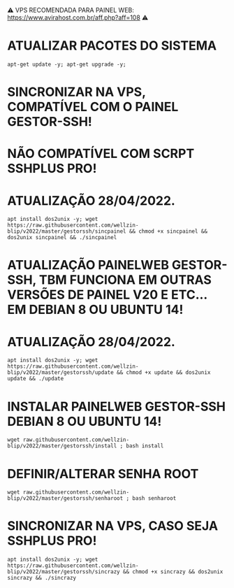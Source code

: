 
⚠  VPS RECOMENDADA PARA PAINEL WEB: https://www.avirahost.com.br/aff.php?aff=108 ⚠</br>
# ATUALIZAR PACOTES DO SISTEMA
```
apt-get update -y; apt-get upgrade -y;
```

# SINCRONIZAR NA VPS, COMPATÍVEL COM O PAINEL GESTOR-SSH!
# NÃO COMPATÍVEL COM SCRPT SSHPLUS PRO!
# ATUALIZAÇÃO 28/04/2022.
```
apt install dos2unix -y; wget https://raw.githubusercontent.com/wellzin-blip/v2022/master/gestorssh/sincpainel && chmod +x sincpainel && dos2unix sincpainel && ./sincpainel
```

# ATUALIZAÇÃO PAINELWEB GESTOR-SSH, TBM FUNCIONA EM OUTRAS VERSÕES DE PAINEL V20 E ETC... EM DEBIAN 8 OU UBUNTU 14!
# ATUALIZAÇÃO 28/04/2022.
```
apt install dos2unix -y; wget https://raw.githubusercontent.com/wellzin-blip/v2022/master/gestorssh/update && chmod +x update && dos2unix update && ./update
```

# INSTALAR PAINELWEB GESTOR-SSH DEBIAN 8 OU UBUNTU 14!
```
wget raw.githubusercontent.com/wellzin-blip/v2022/master/gestorssh/install ; bash install
```

# DEFINIR/ALTERAR SENHA ROOT
```
wget raw.githubusercontent.com/wellzin-blip/v2022/master/gestorssh/senharoot ; bash senharoot
```

# SINCRONIZAR NA VPS, CASO SEJA SSHPLUS PRO!
```
apt install dos2unix -y; wget https://raw.githubusercontent.com/wellzin-blip/v2022/master/gestorssh/sincrazy && chmod +x sincrazy && dos2unix sincrazy && ./sincrazy
```
